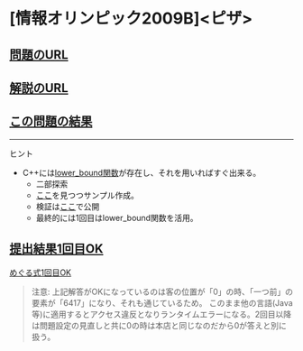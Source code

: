 # \[情報オリンピック2009B\]\<ピザ\>

## [問題のURL](https://atcoder.jp/contests/joi2009ho/tasks/joi2009ho_b)

## [解説のURL](https://drken1215.hatenablog.com/entry/2020/12/22/011600)

## [この問題の結果](https://atcoder.jp/contests/joi2009ho/submissions)

<!---- 「問題の結果の見方」
 PROBLEMS→問題番号一覧→回答者数→accepted＋言語をセレクトする 
 ---->

-----
ヒント
* C++には[lower_bound関数](https://cpprefjp.github.io/reference/algorithm/lower_bound.html)が存在し、それを用いればすぐ出来る。
    * 二部探索
    * [ここ](https://qiita.com/drken/items/97e37dd6143e33a64c8c)を見つつサンプル作成。
    * 検証は[ここ](https://github.com/happyhappyhappyhappy/sakura-cpp/tree/master/samples)で公開
    * 最終的には1回目はlower_bound関数を活用。

## [提出結果1回目OK](https://atcoder.jp/contests/joi2009ho/submissions/32469354)

[めぐる式1回目OK](https://atcoder.jp/contests/joi2009ho/submissions/32517868)

> 注意: 上記解答がOKになっているのは客の位置が「0」の時、「一つ前」の要素が「6417」になり、それも通じているため。
> このまま他の言語(Java等)に適用するとアクセス違反となりランタイムエラーになる。2回目以降は問題設定の見直しと共に0の時は本店と同じなのだから0が答えと別に扱う。